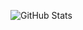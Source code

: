 ![GitHub Stats](https://github-readme-stats.vercel.app/api?username=2Epik4u&theme=dark&show_icons=true)
